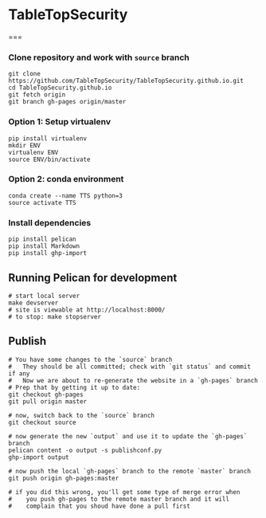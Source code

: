 # TableTopSecurity
===

### Clone repository and work with `source` branch
    git clone https://github.com/TableTopSecurity/TableTopSecurity.github.io.git
    cd TableTopSecurity.github.io
    git fetch origin
    git branch gh-pages origin/master

### Option 1: Setup virtualenv
    pip install virtualenv
    mkdir ENV
    virtualenv ENV
    source ENV/bin/activate

### Option 2: conda environment
	conda create --name TTS python=3
	source activate TTS

### Install dependencies
    pip install pelican
    pip install Markdown
    pip install ghp-import

## Running Pelican for development
    # start local server
    make devserver
    # site is viewable at http://localhost:8000/
    # to stop: make stopserver

## Publish
    # You have some changes to the `source` branch
    #   They should be all committed; check with `git status` and commit if any
    #   Now we are about to re-generate the website in a `gh-pages` branch
    # Prep that by getting it up to date:
    git checkout gh-pages
    git pull origin master

    # now, switch back to the `source` branch
    git checkout source

    # now generate the new `output` and use it to update the `gh-pages` branch
    pelican content -o output -s publishconf.py
    ghp-import output

    # now push the local `gh-pages` branch to the remote `master` branch
    git push origin gh-pages:master

    # if you did this wrong, you'll get some type of merge error when
    #    you push gh-pages to the remote master branch and it will
    #    complain that you shoud have done a pull first
